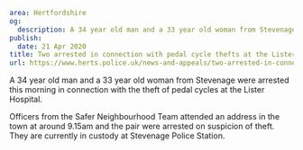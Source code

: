 ```yaml
area: Hertfordshire
og:
  description: A 34 year old man and a 33 year old woman from Stevenage were arrested this morning in connection with the theft of pedal cycles at the Lister Hospital.
publish:
  date: 21 Apr 2020
title: Two arrested in connection with pedal cycle thefts at the Lister Hospital
url: https://www.herts.police.uk/news-and-appeals/two-arrested-in-connection-with-pedal-cycle-thefts-at-the-lister-hospital-0051e
```

A 34 year old man and a 33 year old woman from Stevenage were arrested this morning in connection with the theft of pedal cycles at the Lister Hospital.

Officers from the Safer Neighbourhood Team attended an address in the town at around 9.15am and the pair were arrested on suspicion of theft. They are currently in custody at Stevenage Police Station.
